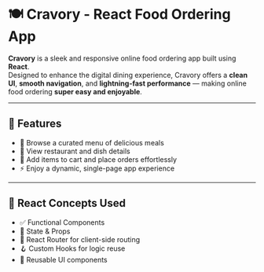 # 🍽️ Cravory - React Food Ordering App

**Cravory** is a sleek and responsive online food ordering app built using **React**.  
Designed to enhance the digital dining experience, Cravory offers a **clean UI**, **smooth navigation**, and **lightning-fast performance** — making online food ordering **super easy and enjoyable**.

---

## 🚀 Features

- 🧾 Browse a curated menu of delicious meals  
- 🍜 View restaurant and dish details  
- 🛒 Add items to cart and place orders effortlessly  
- ⚡ Enjoy a dynamic, single-page app experience

---

## 🧠 React Concepts Used

- ✅ Functional Components  
- 🧩 State & Props  
- 🔁 React Router for client-side routing  
- 🪝 Custom Hooks for logic reuse  
- 🧱 Reusable UI components

